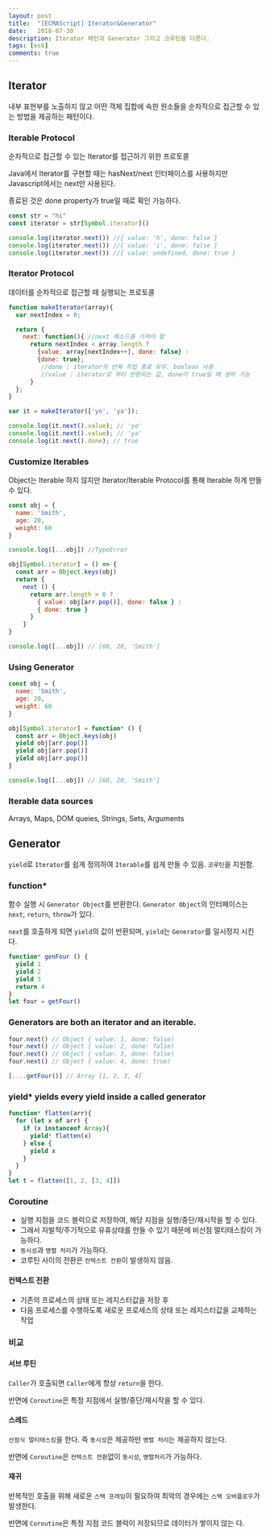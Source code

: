 ```yaml
---
layout: post
title:  "[ECMAScript] Iterator&Generator"
date:   2018-07-30
description: Iterator 패턴과 Generator 그리고 코루틴을 다룬다.
tags: [es6]
comments: true
---
```

## Iterator
내부 표현부를 노출하지 않고 어떤 객체 집합에 속한 원소들을 순차적으로 접근할 수 있는 방법을 제공하는 패턴이다.

### Iterable Protocol
순차적으로 접근할 수 있는 Iterator를 접근하기 위한 프로토콜

Java에서 Iterator를 구현할 때는 hasNext/next 인터페이스를 사용하지만 Javascript에서는 next만 사용된다.

죵료된 것은 done property가 true일 때로 확인 가능하다.
```javascript
const str = "hi"
const iterator = str[Symbol.iterator]()

console.log(iterator.next()) //{ value: 'h', done: false }
console.log(iterator.next()) //{ value: 'i', done: false }
console.log(iterator.next()) //{ value: undefined, done: true }
```

### Iterator Protocol
데이터를 순차적으로 접근할 때 실행되는 프로토콜

```javascript
function makeIterator(array){
  var nextIndex = 0;

  return {
    next: function(){ //next 메소드를 가져야 함
      return nextIndex < array.length ?
        {value: array[nextIndex++], done: false} :
        {done: true};
         //done : iterator의 반복 작업 종료 유무. boolean 사용
         //value : iterator로 부터 반환되는 값, done이 true일 때 생략 가능
      }
  };
}

var it = makeIterator(['yo', 'ya']);

console.log(it.next().value); // 'yo'
console.log(it.next().value); // 'ya'
console.log(it.next().done); // true
```

### Customize Iterables
Object는 Iterable 하지 않지만 Iterator/Iterable Protocol를 통해 Iterable 하게 만들 수 있다.
```javascript
const obj = {
  name: 'Smith',
  age: 20,
  weight: 60
}

console.log([...obj]) //TypeError

obj[Symbol.iterator] = () => {
  const arr = Object.keys(obj)
  return {
    next () {
      return arr.length > 0 ?
        { value: obj[arr.pop()], done: false } :
        { done: true }
      }
    }
}

console.log([...obj]) // [60, 20, 'Smith']
```
### Using Generator
```javascript
const obj = {
  name: 'Smith',
  age: 20,
  weight: 60
}

obj[Symbol.iterator] = function* () {
  const arr = Object.keys(obj)
  yield obj[arr.pop()]
  yield obj[arr.pop()]
  yield obj[arr.pop()]
}

console.log([...obj]) // [60, 20, 'Smith']
```
### Iterable data sources
Arrays, Maps, DOM queies, Strings, Sets, Arguments

## Generator
`yield`로 `Iterator`를 쉽게 정의하여 `Iterable`를 쉽게 만들 수 있음. `코루틴`을 지원함.

### function*
함수 실행 시 `Generator Object`를 반환한다. `Generator Object`의 인터페이스는 `next`, `return`, `throw`가 있다.

`next`를 호출하게 되면 `yield`의 값이 반환되며, `yield`는 `Generator`를 일시정지 시킨다.
```javascript
function* genFour () {
  yield 1
  yield 2
  yield 3
  return 4
}
let four = getFour()
```
### Generators are both an iterator and an iterable.
```javascript
four.next() // Object { value: 1, done: false)
four.next() // Object { value: 2, done: false)
four.next() // Object { value: 3, done: false)
four.next() // Object { value: 4, done: true)

[....getFour()] // Array [1, 2, 3, 4]
```
### yield* yields every yield inside a called generator
```javascript
function* flatten(arr){
  for (let x of arr) {
    if (x instanceof Array){
      yield* flatten(x)
    } else {
      yield x
    }
  }
}
let t = flatten([1, 2, [3, 4]])
```
### Coroutine
- 실행 지점을 코드 블럭으로 저장하여, 해당 지점을 실행/중단/재시작을 할 수 있다.
- 그래서 자발적/주기적으로 유휴상태를 만들 수 있기 때문에 비선점 멀티태스킹이 가능하다.
- `동시성`과 `병렬 처리`가 가능하다.
- 코루틴 사이의 전환은 `컨텍스트 전환`이 발생하지 않음.

#### 컨텍스트 전환
- 기존의 프로세스의 상태 또는 레지스터값을 저장 후
- 다음 프로세스를 수행하도록 새로운 프로세스의 상태 또는 레지스터값을 교체하는 작업

### 비교
#### 서브 루틴
`Caller`가 호출되면 `Caller`에게 항상 `return`을 한다.

반면에 `Coroutine`은 특정 지점에서 실행/중단/재시작을 할 수 있다.

#### 스레드
`선점식 멀티태스킹`을 한다. 즉 `동시성`은 제공하만 `병렬 처리`는 제공하지 않는다.

반면에 `Coroutine`은 `컨텍스트 전환`없이 `동시성`, `병렬처리`가 가능하다.

#### 재귀
반복적인 호출을 위해 새로운 `스택 프레임`이 필요하여 최악의 경우에는 `스택 오버플로우`가 발생한다.

반면에 `Coroutine`은 특정 지점 코드 블럭이 저장되므로 데이터가 쌓이지 않는 다.